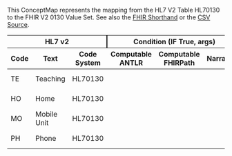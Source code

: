 
This ConceptMap represents the mapping from the HL7 V2 Table HL70130 to the FHIR V2 0130 Value Set. See also the <a href='https://github.com/HL7/v2-to-fhir/blob/master/tank/Table HL70130 to V2 0130.fsh'>FHIR Shorthand</a> or the <a href='https://github.com/HL7/v2-to-fhir/blob/master/mappings/codesystems/HL7 Concept Map_ VisitUserCode - Sheet1.csv'>CSV Source</a>.
<table class='grid'><thead>
<tr><th colspan='3' style='border-right: 2px solid black;'>HL7 v2</th><th colspan='3' style='border-right: 2px solid black;'>Condition (IF True, args)</th><th colspan='4'>HL7 FHIR</th><th rowspan='2'>Comments</th></tr>
<tr><th>Code</th><th>Text</th><th>Code System</th><th>Computable ANTLR</th><th>Computable FHIRPath</th><th>Narrative</th><th>Code</th><th>Proposed Extension</th><th>Display</th><th>Code System</th></tr></thead>
<tbody>
<tr><td>TE</td><td>Teaching</td><td style='border-right: 2px'>HL70130</td><td></td><td></td><td style='border-right: 2px'></td><td>TE</td><td></td><td>Teaching</td><td><a href='https://hl7.org/fhir/R4/v2/0130/index.html'>http://terminology.hl7.org/CodeSystem/v2-0130</a></td><td></td></tr>
<tr><td>HO</td><td>Home</td><td style='border-right: 2px'>HL70130</td><td></td><td></td><td style='border-right: 2px'></td><td>HO</td><td></td><td>Home</td><td><a href='https://hl7.org/fhir/R4/v2/0130/index.html'>http://terminology.hl7.org/CodeSystem/v2-0130</a></td><td></td></tr>
<tr><td>MO</td><td>Mobile Unit</td><td style='border-right: 2px'>HL70130</td><td></td><td></td><td style='border-right: 2px'></td><td>MO</td><td></td><td>Mobile Unit</td><td><a href='https://hl7.org/fhir/R4/v2/0130/index.html'>http://terminology.hl7.org/CodeSystem/v2-0130</a></td><td></td></tr>
<tr><td>PH</td><td>Phone</td><td style='border-right: 2px'>HL70130</td><td></td><td></td><td style='border-right: 2px'></td><td>PH</td><td></td><td>Phone</td><td><a href='https://hl7.org/fhir/R4/v2/0130/index.html'>http://terminology.hl7.org/CodeSystem/v2-0130</a></td><td></td></tr>
</tbody></table>

